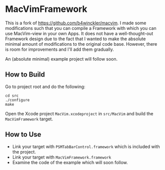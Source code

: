 MacVimFramework
===============

This is a fork of <https://github.com/b4winckler/macvim>. I made some modifications such that you can compile a Framework with which you can use MacVim-view in your own Apps. It does not have a well-thought-out Framework design due to the fact that I wanted to make the absolute minimal amount of modifications to the original code base. However, there is room for improvements and I'll add them gradually.

An (absolute minimal) example project will follow soon.

How to Build
------------

Go to project root and do the following:

```
cd src
./configure
make
```

Open the Xcode project `MacVim.xcodeproject` in `src/MacVim` and build the `MacVimFramework` target.

How to Use
----------

* Link your target with `PSMTabBarControl.framework` which is included with the project.
* Link your target with `MacVimFramework.framework`
* Examine the code of the example which will soon follow.

